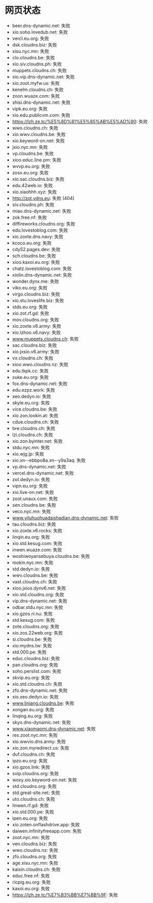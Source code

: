 # 网页状态
- beer.dns-dynamic.net: 失败
- xio.soho.lovedub.net: 失败
- vercl.eu.org: 失败
- dsk.cloudns.biz: 失败
- xisu.nyc.mn: 失败
- clo.cloudns.be: 失败
- xio.siv.cloudns.ph: 失败
- muppets.cloudns.ch: 失败
- xio.vip.dns-dynamic.net: 失败
- xio.zoot.myfw.us: 失败
- kenelm.cloudns.ch: 失败
- zoon.wuaze.com: 失败
- shisi.dns-dynamic.net: 失败
- vipk.eu.org: 失败
- xio.edu.publicvm.com: 失败
- https://lzh.ze.tc/%E5%8D%81%E5%85%AB%E5%AD%90: 失败
- wwo.cloudns.ch: 失败
- xio.wwv.cloudns.be: 失败
- xio.keyword-on.net: 失败
- jxio.nyc.mn: 失败
- vp.cloudns.be: 失败
- xioo.educ.line.pm: 失败
- wvvp.eu.org: 失败
- zosx.eu.org: 失败
- xio.sac.cloudns.biz: 失败
- edu.42web.io: 失败
- xio.xiaohhh.xyz: 失败
- http://zot.ydns.eu: 失败 (404)
- siv.cloudns.ph: 失败
- miao.dns-dynamic.net: 失败
- zok.free.nf: 失败
- diffireworks.cloudns.org: 失败
- edu.lovestoblog.com: 失败
- xio.zoxte.dns.navy: 失败
- kcoco.eu.org: 失败
- cdy52.pages.dev: 失败
- sch.cloudns.be: 失败
- xioo.kaxoi.eu.org: 失败
- chatz.lovestoblog.com: 失败
- xiolin.dns-dynamic.net: 失败
- wonder.dynx.me: 失败
- viko.eu.org: 失败
- virgo.cloudns.biz: 失败
- xio.stu.loveslife.biz: 失败
- stds.eu.org: 失败
- xio.zot.rf.gd: 失败
- mov.cloudns.org: 失败
- xio.zoxte.v6.army: 失败
- xio.lzhoo.v6.navy: 失败
- www.muppets.cloudns.ch: 失败
- sac.cloudns.biz: 失败
- xio.jxsio.v6.army: 失败
- vx.cloudns.ch: 失败
- xioo.wwo.cloudns.nz: 失败
- edu.tkpk.cc: 失败
- suke.eu.org: 失败
- fox.dns-dynamic.net: 失败
- edu.ezpz.work: 失败
- xeo.dedyn.io: 失败
- skyle.eu.org: 失败
- vice.cloudns.be: 失败
- xio.zon.lookin.at: 失败
- cdue.cloudns.ch: 失败
- bre.cloudns.ch: 失败
- lzi.cloudns.ch: 失败
- xio.zon.byinter.net: 失败
- stdu.nyc.mn: 失败
- xio.wjg.jp: 失败
- xio.xn--ebbpo8a.xn--y9a3aq: 失败
- vp.dns-dynamic.net: 失败
- vercel.dns-dynamic.net: 失败
- zot.dedyn.io: 失败
- vipn.eu.org: 失败
- xio.live-on.net: 失败
- zoot.unaux.com: 失败
- sen.cloudns.be: 失败
- veco.nyc.mn: 失败
- www.yiluhuohuadaishadian.dns-dynamic.net: 失败
- tau.cloudns.biz: 失败
- xio.zoxte.v6.rocks: 失败
- linqin.eu.org: 失败
- xio.std.kesug.com: 失败
- inwen.wuaze.com: 失败
- woshiwoyansebuya.cloudns.be: 失败
- mokin.nyc.mn: 失败
- std.dedyn.io: 失败
- wwv.cloudns.be: 失败
- vast.cloudns.ch: 失败
- xioo.jxios.dynv6.net: 失败
- xio.std.cloudns.org: 失败
- vip.dns-dynamic.net: 失败
- odbar.stdu.nyc.mn: 失败
- xio.gzos.rr.nu: 失败
- std.kesug.com: 失败
- zote.cloudns.org: 失败
- xio.zos.22web.org: 失败
- si.cloudns.be: 失败
- xio.mydns.tw: 失败
- std.000.pe: 失败
- educ.cloudns.biz: 失败
- pan.cloudns.org: 失败
- soho.perslist.com: 失败
- skvip.eu.org: 失败
- xio.std.cloudns.ch: 失败
- zfo.dns-dynamic.net: 失败
- xio.xeo.dedyn.io: 失败
- www.liniang.cloudns.be: 失败
- xongan.eu.org: 失败
- linqing.eu.org: 失败
- skyo.dns-dynamic.net: 失败
- www.xiaomaomi.dns-dynamic.net: 失败
- res.zoot.nyc.mn: 失败
- xio.wwvio.dns.army: 失败
- xio.zon.myredirect.us: 失败
- duf.cloudns.ch: 失败
- ipzo.eu.org: 失败
- xio.gzos.link: 失败
- svip.cloudns.org: 失败
- woxy.xio.keyword-on.net: 失败
- std.cloudns.org: 失败
- std.great-site.net: 失败
- uto.cloudns.ch: 失败
- linwen.rf.gd: 失败
- xio.std.000.pe: 失败
- ipen.eu.org: 失败
- xio.zoten.onflashdrive.app: 失败
- daiwen.infinityfreeapp.com: 失败
- zoot.nyc.mn: 失败
- ven.cloudns.biz: 失败
- wwo.cloudns.nz: 失败
- zfo.cloudns.org: 失败
- age.xisu.nyc.mn: 失败
- kaixin.cloudns.ch: 失败
- educ.free.nf: 失败
- ricpig.eu.org: 失败
- kaxoi.eu.org: 失败
- https://lzh.ze.tc/%E7%B3%BB%E7%BB%9F: 失败
